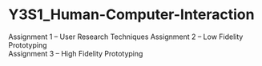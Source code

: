 # Y3S1_Human-Computer-Interaction
Assignment 1 – User Research Techniques
Assignment 2 – Low Fidelity Prototyping  
Assignment 3 – High Fidelity Prototyping
